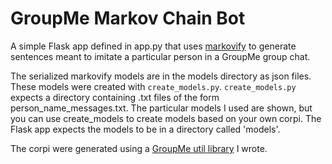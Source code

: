 # GroupMe Markov Chain Bot

A simple Flask app defined in app.py that uses [markovify](https://github.com/jsvine/markovify) to 
generate sentences meant to imitate a particular person in a GroupMe group chat.

The serialized markovify models are in the models directory as json files. These models were created with
`create_models.py`. `create_models.py` expects a directory containing .txt files of the form
person_name_messages.txt. The particular models I used are shown, but you can use create_models to
create models based on your own corpi. The Flask app expects the models to be in a directory called 'models'.

The corpi were generated using a [GroupMe util library](https://github.com/jmeyers35/GroupMe-Utils) I wrote.